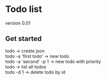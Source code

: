 # Todo list
  
version 0.01

## Get started
  
todo -> create json  
todo -a 'first todo' -> new todo  
todo -a 'second' -p 1 -> new todo with priority  
todo -> list all todos  
todo -d 1 -> delete todo by id  

